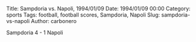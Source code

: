 Title: Sampdoria vs. Napoli, 1994/01/09
Date: 1994/01/09 00:00
Category: sports
Tags: football, football scores, Sampdoria, Napoli
Slug: sampdoria-vs-napoli
Author: carbonero


Sampdoria 4 - 1 Napoli

